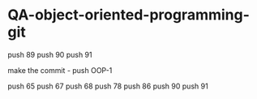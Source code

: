 # QA-object-oriented-programming-git

push 89
push 90
push 91

make the commit - push OOP-1

push 65
push 67
push 68
push 78
push 86
push 90 
push 91